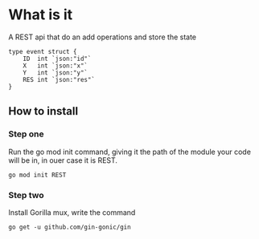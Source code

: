 # What is it
<p> A REST api that do an add operations and store the state</p>

```golang
type event struct {
	ID  int `json:"id"`
	X   int `json:"x"`
	Y   int `json:"y"`
	RES int `json:"res"`
}
```


## How to install 

### Step one
<p> Run the go mod init command, giving it the path of the module your code will be in, in ouer case it is REST.</p>
<code>go mod init REST</code>

### Step two
<p> Install Gorilla mux, write the command</p>
<code>go get -u github.com/gin-gonic/gin</code>

